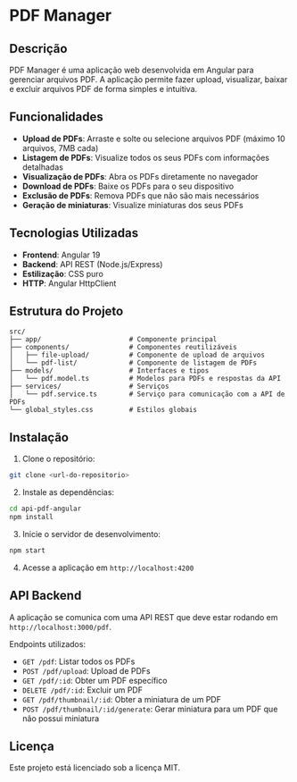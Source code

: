 # PDF Manager

## Descrição

PDF Manager é uma aplicação web desenvolvida em Angular para gerenciar arquivos PDF. A aplicação permite fazer upload, visualizar, baixar e excluir arquivos PDF de forma simples e intuitiva.

## Funcionalidades

- **Upload de PDFs**: Arraste e solte ou selecione arquivos PDF (máximo 10 arquivos, 7MB cada)
- **Listagem de PDFs**: Visualize todos os seus PDFs com informações detalhadas
- **Visualização de PDFs**: Abra os PDFs diretamente no navegador
- **Download de PDFs**: Baixe os PDFs para o seu dispositivo
- **Exclusão de PDFs**: Remova PDFs que não são mais necessários
- **Geração de miniaturas**: Visualize miniaturas dos seus PDFs

## Tecnologias Utilizadas

- **Frontend**: Angular 19
- **Backend**: API REST (Node.js/Express)
- **Estilização**: CSS puro
- **HTTP**: Angular HttpClient

## Estrutura do Projeto

```
src/
├── app/                      # Componente principal
├── components/               # Componentes reutilizáveis
│   ├── file-upload/          # Componente de upload de arquivos
│   └── pdf-list/             # Componente de listagem de PDFs
├── models/                   # Interfaces e tipos
│   └── pdf.model.ts          # Modelos para PDFs e respostas da API
├── services/                 # Serviços
│   └── pdf.service.ts        # Serviço para comunicação com a API de PDFs
└── global_styles.css         # Estilos globais
```

## Instalação

1. Clone o repositório:
```bash
git clone <url-do-repositorio>
```

2. Instale as dependências:
```bash
cd api-pdf-angular
npm install
```

3. Inicie o servidor de desenvolvimento:
```bash
npm start
```

4. Acesse a aplicação em `http://localhost:4200`

## API Backend

A aplicação se comunica com uma API REST que deve estar rodando em `http://localhost:3000/pdf`.

Endpoints utilizados:
- `GET /pdf`: Listar todos os PDFs
- `POST /pdf/upload`: Upload de PDFs
- `GET /pdf/:id`: Obter um PDF específico
- `DELETE /pdf/:id`: Excluir um PDF
- `GET /pdf/thumbnail/:id`: Obter a miniatura de um PDF
- `POST /pdf/thumbnail/:id/generate`: Gerar miniatura para um PDF que não possui miniatura

## Licença

Este projeto está licenciado sob a licença MIT.

